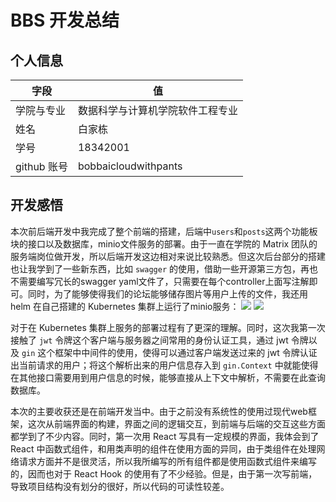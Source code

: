 # BBS 开发总结

## 个人信息
| 字段        | 值                               |
| ----------- | -------------------------------- |
| 学院与专业  | 数据科学与计算机学院软件工程专业 |
| 姓名        | 白家栋                           |
| 学号        | 18342001                         |
| github 账号 | bobbaicloudwithpants             |

## 开发感悟

本次前后端开发中我完成了整个前端的搭建，后端中`users`和`posts`这两个功能板块的接口以及数据库，minio文件服务的部署。由于一直在学院的 Matrix 团队的服务端岗位做开发，所以后端开发这边相对来说比较熟悉。但这次后台部分的搭建也让我学到了一些新东西，比如 `swagger` 的使用，借助一些开源第三方包，再也不需要编写冗长的swagger yaml文件了，只需要在每个controller上面写注解即可。同时，为了能够使得我们的论坛能够储存图片等用户上传的文件，我还用 helm 在自己搭建的 Kubernetes 集群上运行了minio服务：
![](https://tva1.sinaimg.cn/large/0081Kckwgy1glrxw6dzf3j31ek0u01kx.jpg)
![](https://tva1.sinaimg.cn/large/0081Kckwgy1glrxwwdlpcj31ek0u0tzo.jpg)

对于在 Kubernetes 集群上服务的部署过程有了更深的理解。同时，这次我第一次接触了 `jwt` 令牌这个客户端与服务器之间常用的身份认证工具，通过 jwt 令牌以及 `gin` 这个框架中中间件的使用，使得可以通过客户端发送过来的 jwt 令牌认证出当前请求的用户；将这个解析出来的用户信息存入到 `gin.Context` 中就能使得在其他接口需要用到用户信息的时候，能够直接从上下文中解析，不需要在此查询数据库。     

本次的主要收获还是在前端开发当中。由于之前没有系统性的使用过现代web框架，这次从前端界面的构建，界面之间的逻辑交互，到前端与后端的交互这些方面都学到了不少内容。同时，第一次用 React 写具有一定规模的界面，我体会到了 React 中函数式组件，和用类声明的组件在使用方面的异同，由于类组件在处理网络请求方面并不是很灵活，所以我所编写的所有组件都是使用函数式组件来编写的，因而也对于 React Hook 的使用有了不少经验。但是，由于第一次写前端，导致项目结构没有划分的很好，所以代码的可读性较差。